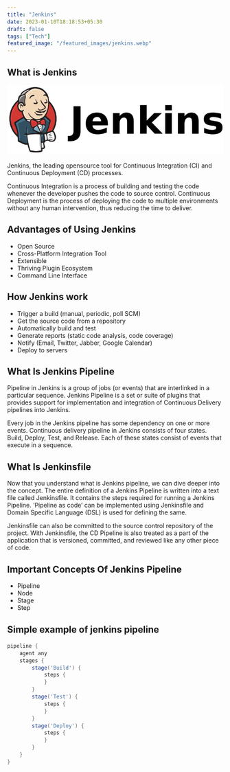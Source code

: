 ```yaml
---
title: "Jenkins"
date: 2023-01-10T18:18:53+05:30
draft: false
tags: ["Tech"]
featured_image: "/featured_images/jenkins.webp"
---
```


## What is Jenkins

![Jenkins title](/images/jenkins/Jenkins_title.webp)


Jenkins, the leading opensource tool for Continuous Integration (CI) and Continuous Deployment (CD) processes.

Continuous Integration is a process of building and testing the code whenever the developer pushes the code to source control. Continuous Deployment is the process of deploying the code to multiple environments without any human intervention, thus reducing the time to deliver.



## Advantages of Using Jenkins

  - Open Source
  - Cross-Platform Integration Tool
  - Extensible
  - Thriving Plugin Ecosystem
  - Command Line Interface

## How Jenkins work

- Trigger a build (manual, periodic, poll SCM)
- Get the source code from a repository
- Automatically build and test
- Generate reports (static code analysis, code coverage)
- Notify (Email, Twitter, Jabber, Google Calendar)
- Deploy to servers


## What Is Jenkins Pipeline 

Pipeline in Jenkins is a group of jobs (or events) that are interlinked in a particular sequence. Jenkins Pipeline is a set or suite of plugins that provides support for implementation and integration of Continuous Delivery pipelines into Jenkins.

Every job in the Jenkins pipeline has some dependency on one or more events. Continuous delivery pipeline in Jenkins consists of four states. Build, Deploy, Test, and Release. Each of these states consist of events that execute in a sequence.

## What Is Jenkinsfile

Now that you understand what is Jenkins pipeline, we can dive deeper into the concept. The entire definition of a Jenkins Pipeline is written into a text file called Jenkinsfile. It contains the steps required for running a Jenkins Pipeline. ‘Pipeline as code’ can be implemented using Jenkinsfile and Domain Specific Language (DSL) is used for defining the same.

Jenkinsfile can also be committed to the source control repository of the project. With Jenkinsfile, the CD Pipeline is also treated as a part of the application that is versioned, committed, and reviewed like any other piece of code.

## Important Concepts Of Jenkins Pipeline

  - Pipeline
  - Node
  - Stage
  - Step

## Simple example of jenkins pipeline

```groovy
pipeline {
    agent any
    stages {
        stage('Build') { 
            steps {
            }
        }
        stage('Test') { 
            steps {
            }
        }
        stage('Deploy') { 
            steps {
            }
        }
    }
}
```
